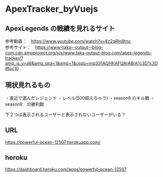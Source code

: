 # ApexTracker_byVuejs

## ApexLegends の戦績を見れるサイト

参考動画：　https://www.youtube.com/watch?v=8z2qRln9tnc <br/>
参考サイト：　https://www-taka--output--blog-com.cdn.ampproject.org/v/s/www.taka-output-blog.com/apex-legends-tracker/?amp_js_v=a6&amp_gsa=1&amp=1&usqp=mq331AQHKAFQArABIA%3D%3D#toc10

## 現状見れるもの

・直近で選んだレジェンド
・レベル(500超えちゃう)
・season8 のキル数
・season8　の勝利数

下２つは表示されるユーザーと表示されないユーザーがいる？

## URL
https://powerful-ocean-12507.herokuapp.com/

## heroku
https://dashboard.heroku.com/apps/powerful-ocean-12507
